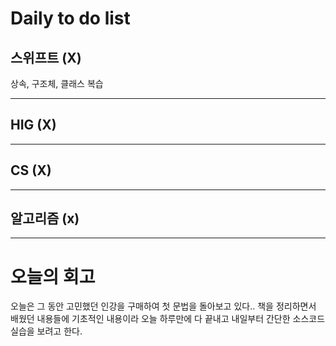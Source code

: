 # Daily to do list
## 스위프트 (X)   
상속, 구조체, 클래스 복습
- - -
## HIG (X)   

-- - -
## CS (X)   

- - -
## 알고리즘 (x)   

---------
# 오늘의 회고
오늘은 그 동안 고민했던 인강을 구매하여 첫 문법을 돌아보고 있다.. 책을 정리하면서 배웠던 내용들에 기초적인 내용이라 오늘 하루만에 다 끝내고 내일부터 간단한 소스코드 실습을 보려고 한다.
